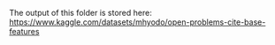 The output of this folder is stored here:
https://www.kaggle.com/datasets/mhyodo/open-problems-cite-base-features
